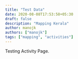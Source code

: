 ```yaml
---
title: "Test Data"
date: 2020-08-08T17:53:58+05:30
draft: false
description: "Mapping Kerala"
author: manojk
authors: ["manojk"]
tags: ["mapping", "activities"]
---
```


Testing Activity Page.


